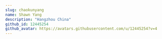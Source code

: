 ```yaml
---
slug: chaokunyang
name: Shawn Yang
description: "Hangzhou China"
github_id: 12445254
github_avatar: https://avatars.githubusercontent.com/u/12445254?v=4
---
```


